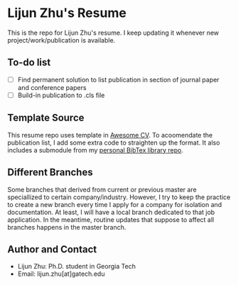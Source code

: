 # Lijun Zhu's Resume
This is the repo for Lijun Zhu's resume. I keep updating it whenever new project/work/publication is available.

## To-do list

- [ ] Find permanent solution to list publication in section of journal paper and conference papers
- [ ] Build-in publication to .cls file

## Template Source
This resume repo uses template in [Awesome CV](https://github.com/posquit0/Awesome-CV). To acoomendate the publication list, I add some extra code to straighten up the format. It also includes a submodule from my [personal BibTex library repo](https://github.com/lijunzh/publication).

## Different Branches
Some branches that derived from current or previous master are speciallized to certain company/industry. However, I try to keep the practice to create a new branch every time I apply for a company for isolation and documentation. At least, I will have a local branch dedicated to that job application. In the meantime, routine updates that suppose to affect all branches happens in the master branch.

## Author and Contact
- Lijun Zhu: Ph.D. student in Georgia Tech
- Email: lijun.zhu[at]gatech.edu

